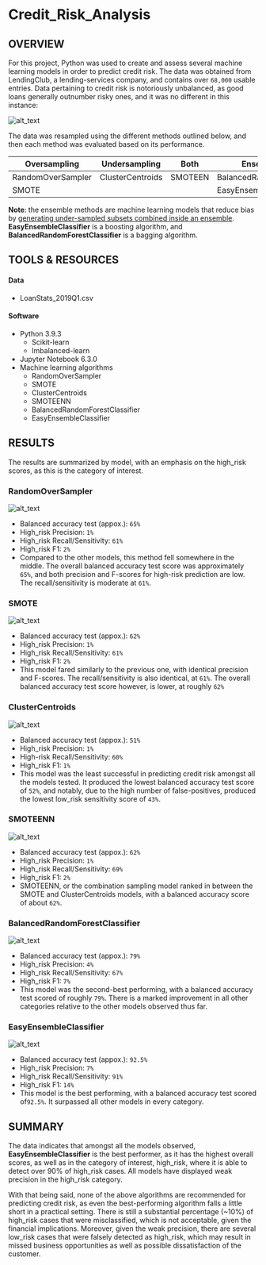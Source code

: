 # Credit_Risk_Analysis

## OVERVIEW

For this project, Python was used to create and assess several machine learning models in order to predict credit risk. The data was obtained from LendingClub, a lending-services company, and contains over `68,000` usable entries. Data pertaining to credit risk is notoriously unbalanced, as good loans generally outnumber risky ones, and it was no different in this instance:

![alt_text](https://github.com/farwaali08/Credit_Risk_Analysis/blob/998b47f32893cbcf5e5951bc4f0605464546b270/Images/1.png)

The data was resampled using the different methods outlined below, and then each method was evaluated based on its performance.



| **Oversampling** | **Undersampling**|**Both**         |**Ensemble Methods**          |
|----------------- | -----------------|-----------------|-----------------             |
| RandomOverSampler| ClusterCentroids |SMOTEEN          |BalancedRandomForestClassifier|               
| SMOTE            |                  |                 |EasyEnsembleClassifier        |


**Note**: the ensemble methods are machine learning models that reduce bias by [generating under-sampled subsets combined inside an ensemble](https://imbalanced-learn.org/stable/references/ensemble.html). **EasyEnsembleClassifier** is a boosting algorithm, and **BalancedRandomForestClassifier** is a bagging algorithm.

## TOOLS & RESOURCES

#### Data
* LoanStats_2019Q1.csv

#### Software
* Python 3.9.3
  * Scikit-learn 
  * Imbalanced-learn 
* Jupyter Notebook 6.3.0
* Machine learning algorithms
  * RandomOverSampler
  * SMOTE
  * ClusterCentroids
  * SMOTEENN
  * BalancedRandomForestClassifier
  * EasyEnsembleClassifier 

## RESULTS 

The results are summarized by model, with an emphasis on the high_risk scores, as this is the category of interest.

### RandomOverSampler 

![alt_text](https://github.com/farwaali08/Credit_Risk_Analysis/blob/510252005f955af1904c3dc4b0f5246c65604689/Images/ROS.png)

   * Balanced accuracy test (appox.): `65%`
   * High_risk Precision: `1%`
   * High_risk Recall/Sensitivity: `61%`
   * High_risk F1: `2%`
   * Compared to the other models, this method fell somewhere in the middle. The overall balanced accuracy test score was approximately `65%`, and both precision and F-scores for high-risk prediction are low. The recall/sensitivity is moderate at `61%`.

### SMOTE

![alt_text](https://github.com/farwaali08/Credit_Risk_Analysis/blob/f2aaa4be14a5c2a278e534a08cb5e9b0335bf775/Images/SMOTE.jpg)

   * Balanced accuracy test (appox.): `62%`
   * High_risk Precision: `1%`
   * High_risk Recall/Sensitivity: `61%`
   * High_risk F1: `2%`
   * This model fared similarly to the previous one, with identical precision and F-scores. The recall/sensitivity is also identical, at `61%`. The overall balanced accuracy test score however, is lower, at roughly `62%`

### ClusterCentroids

![alt_text](https://github.com/farwaali08/Credit_Risk_Analysis/blob/340b32383dabea0fb75f48dfddbca7af1016a970/Images/Cluster.jpg)

   * Balanced accuracy test (appox.): `51%`
   * High_risk Precision: `1%`
   * High-risk Recall/Sensitivity: `60%`
   * High_risk F1: `1%`
   * This model was the least successful in predicting credit risk amongst all the models tested. It produced the lowest balanced accuracy test score of `52%`, and notably, due to the high number of false-positives, produced the lowest low_risk sensitivity score of `43%`.

### SMOTEENN

![alt_text](https://github.com/farwaali08/Credit_Risk_Analysis/blob/040f59338d051adf8a49cf61e5483d0322ba2d24/Images/SMOTEENN.jpg)

   * Balanced accuracy test (appox.): `62%`
   * High_risk Precision: `1%`
   * High_risk Recall/Sensitivity: `69%`
   * High_risk F1: `2%`
   * SMOTEENN, or the combination sampling model ranked in between the SMOTE and ClusterCentroids models, with a balanced accuracy score of about `62%`.

### BalancedRandomForestClassifier

![alt_text](https://github.com/farwaali08/Credit_Risk_Analysis/blob/3b60f483958881c67c3483999c9841b2f8543df2/Images/BRF.jpg)

   * Balanced accuracy test (appox.): `79%`
   * High_risk Precision: `4%`
   * High_risk Recall/Sensitivity: `67%`
   * High_risk F1: `7%`
   * This model was the second-best performing, with a balanced accuracy test scored of roughly `79%`. There is a marked improvement in all other categories relative to the other models observed thus far.

### EasyEnsembleClassifier 

![alt_text](https://github.com/farwaali08/Credit_Risk_Analysis/blob/1a2835945e30b2402ed5365c6ee36aca8b7fcab2/Images/EEC.jpg)

   * Balanced accuracy test (appox.): `92.5%`
   * High_risk Precision: `7%`
   * High_risk Recall/Sensitivity: `91%`
   * High_risk F1: `14%`
   * This model is the best performing, with a balanced accuracy test scored of`92.5%`. It surpassed all other models in every category.

## SUMMARY

The data indicates that amongst all the models observed, **EasyEnsembleClassifier** is the best performer, as it has the highest overall scores, as well as in the category of interest, high_risk, where it is able to detect over 90% of high_risk cases. All models have displayed weak precision in the high_risk category.

With that being said, none of the above algorithms are recommended for predicting credit risk, as even the best-performing algorithm falls a little short in a practical setting. There is still a substantial percentage (~10%) of high_risk cases that were misclassified, which is not acceptable, given the financial implications. Moreover, given the weak precision, there are several low_risk cases that were falsely detected as high_risk, which may result in missed business opportunities as well as possible dissatisfaction of the customer.
